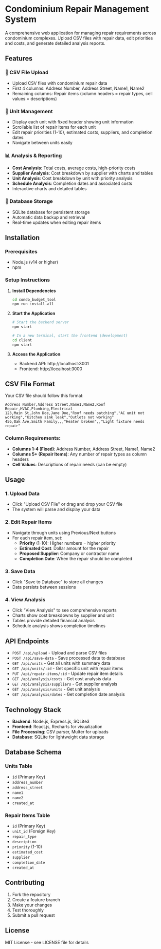 # Condominium Repair Management System

A comprehensive web application for managing repair requirements across condominium complexes. Upload CSV files with repair data, edit priorities and costs, and generate detailed analysis reports.

## Features

### 📁 CSV File Upload
- Upload CSV files with condominium repair data
- First 4 columns: Address Number, Address Street, Name1, Name2
- Remaining columns: Repair items (column headers = repair types, cell values = descriptions)

### 🏢 Unit Management
- Display each unit with fixed header showing unit information
- Scrollable list of repair items for each unit
- Edit repair priorities (1-10), estimated costs, suppliers, and completion dates
- Navigate between units easily

### 📊 Analysis & Reporting
- **Cost Analysis**: Total costs, average costs, high-priority costs
- **Supplier Analysis**: Cost breakdown by supplier with charts and tables
- **Unit Analysis**: Cost breakdown by unit with priority analysis
- **Schedule Analysis**: Completion dates and associated costs
- Interactive charts and detailed tables

### 💾 Database Storage
- SQLite database for persistent storage
- Automatic data backup and retrieval
- Real-time updates when editing repair items

## Installation

### Prerequisites
- Node.js (v14 or higher)
- npm

### Setup Instructions

1. **Install Dependencies**
   ```bash
   cd condo_budget_tool
   npm run install-all
   ```

2. **Start the Application**
   ```bash
   # Start the backend server
   npm start
   
   # In a new terminal, start the frontend (development)
   cd client
   npm start
   ```

3. **Access the Application**
   - Backend API: http://localhost:3001
   - Frontend: http://localhost:3000

## CSV File Format

Your CSV file should follow this format:

```csv
Address Number,Address Street,Name1,Name2,Roof Repair,HVAC,Plumbing,Electrical
123,Main St,John Doe,Jane Doe,"Roof needs patching","AC unit not working","Kitchen sink leak","Outlets not working"
456,Oak Ave,Smith Family,,,"Heater broken",,"Light fixture needs repair"
```

### Column Requirements:
- **Columns 1-4 (Fixed)**: Address Number, Address Street, Name1, Name2
- **Columns 5+ (Repair Items)**: Any number of repair types as column headers
- **Cell Values**: Descriptions of repair needs (can be empty)

## Usage

### 1. Upload Data
- Click "Upload CSV File" or drag and drop your CSV file
- The system will parse and display your data

### 2. Edit Repair Items
- Navigate through units using Previous/Next buttons
- For each repair item, set:
  - **Priority** (1-10): Higher numbers = higher priority
  - **Estimated Cost**: Dollar amount for the repair
  - **Proposed Supplier**: Company or contractor name
  - **Completion Date**: When the repair should be completed

### 3. Save Data
- Click "Save to Database" to store all changes
- Data persists between sessions

### 4. View Analysis
- Click "View Analysis" to see comprehensive reports
- Charts show cost breakdowns by supplier and unit
- Tables provide detailed financial analysis
- Schedule analysis shows completion timelines

## API Endpoints

- `POST /api/upload` - Upload and parse CSV files
- `POST /api/save-data` - Save processed data to database
- `GET /api/units` - Get all units with summary data
- `GET /api/units/:id` - Get specific unit with repair items
- `PUT /api/repair-items/:id` - Update repair item details
- `GET /api/analysis/costs` - Get cost analysis data
- `GET /api/analysis/suppliers` - Get supplier analysis
- `GET /api/analysis/units` - Get unit analysis
- `GET /api/analysis/dates` - Get completion date analysis

## Technology Stack

- **Backend**: Node.js, Express.js, SQLite3
- **Frontend**: React.js, Recharts for visualization
- **File Processing**: CSV parser, Multer for uploads
- **Database**: SQLite for lightweight data storage

## Database Schema

### Units Table
- `id` (Primary Key)
- `address_number`
- `address_street`
- `name1`
- `name2`
- `created_at`

### Repair Items Table
- `id` (Primary Key)
- `unit_id` (Foreign Key)
- `repair_type`
- `description`
- `priority` (1-10)
- `estimated_cost`
- `supplier`
- `completion_date`
- `created_at`

## Contributing

1. Fork the repository
2. Create a feature branch
3. Make your changes
4. Test thoroughly
5. Submit a pull request

## License

MIT License - see LICENSE file for details

